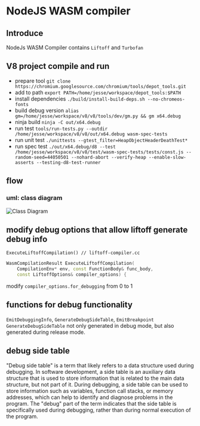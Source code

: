 # NodeJS WASM compiler

## Introduce
NodeJs WASM Compiler contains `Liftoff` and `Turbofan`  

## V8 project compile and run 

* prepare tool `git clone https://chromium.googlesource.com/chromium/tools/depot_tools.git`
* add to path `export PATH=/home/jesse/workspace/depot_tools:$PATH`
* install dependencies `./build/install-build-deps.sh --no-chromeos-fonts`
* build debug version `alias gm=/home/jesse/workspace/v8/v8/tools/dev/gm.py && gm x64.debug`
* ninja build `ninja -C out/x64.debug`
* run test `tools/run-tests.py --outdir /home/jesse/workspace/v8/v8/out/x64.debug wasm-spec-tests`
* run unit test `./unittests --gtest_filter=HeapObjectHeaderDeathTest*`
* run spec test `./out/x64.debug/d8 --test /home/jesse/workspace/v8/v8/test/wasm-spec-tests/tests/const.js --random-seed=44050501 --nohard-abort --verify-heap --enable-slow-asserts --testing-d8-test-runner`

## flow

### uml: class diagram
![Class Diagram](http://www.plantuml.com/plantuml/proxy?src=https://raw.githubusercontent.com/JesseCodeBones/JesseCodeBones.github.io/main/markdowns/ocean/uml/WASM/v8_wasm_compiler.puml)

## modify debug options that allow liftoff generate debug info

`ExecuteLiftoffCompilation() // liftoff-compiler.cc`  
```C++
WasmCompilationResult ExecuteLiftoffCompilation(
    CompilationEnv* env, const FunctionBody& func_body,
    const LiftoffOptions& compiler_options) {
```
modify `compiler_options.for_debugging` from 0 to 1  

## functions for debug functionality
`EmitDebuggingInfo`, `GenerateDebugSideTable`, `EmitBreakpoint`    
`GenerateDebugSideTable` not only generated in debug mode, but also generated during release mode.  

## debug side table
"Debug side table" is a term that likely refers to a data structure used during debugging. In software development, a side table is an auxiliary data structure that is used to store information that is related to the main data structure, but not part of it. During debugging, a side table can be used to store information such as variables, function call stacks, or memory addresses, which can help to identify and diagnose problems in the program. The "debug" part of the term indicates that the side table is specifically used during debugging, rather than during normal execution of the program.